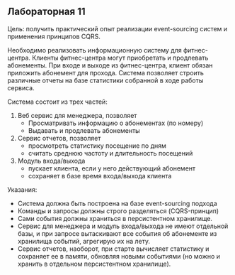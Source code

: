 ## Лабораторная 11
Цель: получить практический опыт реализации event-sourcing систем и применения принципов CQRS.

Необходимо реализовать информационную систему для фитнес-центра.
Клиенты фитнес-центра могут приобретать и продлевать абонементы. При входе и выходе из фитнес-центра,
клиент обязан приложить абонемент для прохода. Система позволяет строить различные отчеты на базе статистики
собранной в ходе работы сервиса.

Система состоит из трех частей:
1.	Веб сервис для менеджера, позволяет
      *	Просматривать информацию о абонементах (по номеру)
      *	Выдавать и продлевать абонементы
2.	Сервис отчетов, позволяет
      *	просмотреть статистику посещение по дням
      *	считать среднюю частоту и длительность посещений
3.	Модуль входа/выхода
      *	пускает клиента, если у него действующий абонемент
      *	сохраняет в базе время входа/выхода клиента

Указания:
* Система должна быть построена на базе event-sourcing подхода
* Команды и запросы должны строго разделяться (CQRS-принцип)
* Сами события должны храниться в персистентном хранилище.
* Сервис для менеджера и модуль входа/выхода не имеют отдельной базы, и при запросе вытаскивают все события об
абонементе из хранилища событий, агрегирую их на лету.
* Сервис отчетов, наоборот, при старте вычисляет статистику и сохраняет ее в памяти, обновляя новыми событиями
(но можно и хранить в отдельном персистентном хранилище).
